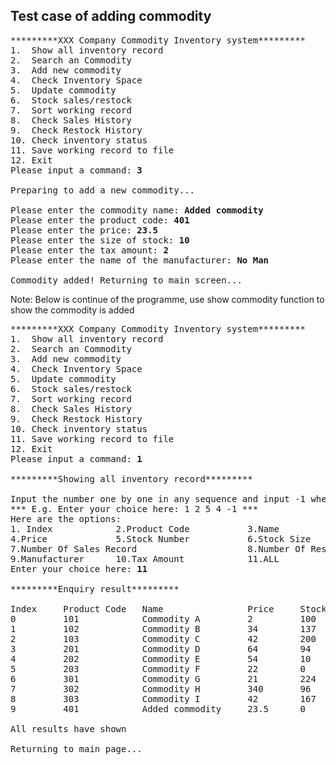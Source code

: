 ## Test case of adding commodity
<pre>
*********XXX Company Commodity Inventory system*********
1.  Show all inventory record
2.  Search an Commodity
3.  Add new commodity
4.  Check Inventory Space
5.  Update commodity
6.  Stock sales/restock
7.  Sort working record
8.  Check Sales History
9.  Check Restock History
10. Check inventory status
11. Save working record to file
12. Exit
Please input a command: <b>3</b>

Preparing to add a new commodity...

Please enter the commodity name: <b>Added commodity</b>
Please enter the product code: <b>401</b>
Please enter the price: <b>23.5</b>
Please enter the size of stock: <b>10</b>
Please enter the tax amount: <b>2</b>
Please enter the name of the manufacturer: <b>No Man</b>

Commodity added! Returning to main screen...
</pre>
Note: Below is continue of the programme, use show commodity function to show the commodity is added
<pre>
*********XXX Company Commodity Inventory system*********
1.  Show all inventory record
2.  Search an Commodity
3.  Add new commodity
4.  Check Inventory Space
5.  Update commodity
6.  Stock sales/restock
7.  Sort working record
8.  Check Sales History
9.  Check Restock History
10. Check inventory status
11. Save working record to file
12. Exit
Please input a command: <b>1</b>

*********Showing all inventory record*********

Input the number one by one in any sequence and input -1 when done or enter 11 to print All
*** E.g. Enter your choice here: 1 2 5 4 -1 ***
Here are the options: 
1. Index            2.Product Code           3.Name
4.Price             5.Stock Number           6.Stock Size
7.Number Of Sales Record                     8.Number Of Restock Record
9.Manufacturer      10.Tax Amount            11.ALL
Enter your choice here: <b>11</b>

*********Enquiry result*********

Index     Product Code   Name                Price     Stock Number   Stock Size     Number of Sales Record Number of Restock Record  Manufacturer             Tax Amount     
0         101            Commodity A         2         100            1              1                      2                         Man A                    $0             
1         102            Commodity B         34        137            2              3                      2                         Man B                    $1             
2         103            Commodity C         42        200            14             4                      3                         Man C                    $1.5           
3         201            Commodity D         64        94             1              3                      1                         Man D                    $0.33          
4         202            Commodity E         54        10             2              0                      1                         Man E                    $5             
5         203            Commodity F         22        0              14             0                      0                         Man F                    $1             
6         301            Commodity G         21        224            1              12                     6                         Man G                    $2             
7         302            Commodity H         340       96             2              5                      3                         Man H                    $17.51         
8         303            Commodity I         42        167            14             4                      2                         Man I                    $0             
9         401            Added commodity     23.5      0              10             0                      0                         No Man                   $2             

All results have shown

Returning to main page...
</pre>
